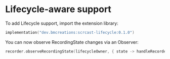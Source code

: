 # Lifecycle-aware support

To add Lifecycle support, import the extension library:

```kotlin
implementation("dev.bmcreations:scrcast-lifecycle:0.1.0")
```

You can now observe RecordingState changes via an Observer:

```kotlin
recorder.observeRecordingState(lifecycleOwner, { state -> handleRecorderState(state) })
```
